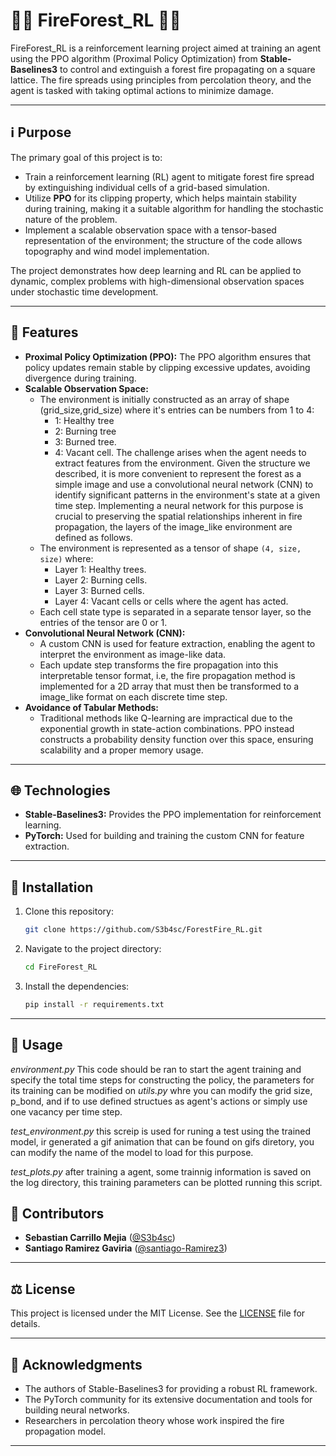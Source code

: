 # 🌲🔥 FireForest_RL 🌲🔥


FireForest_RL is a reinforcement learning project aimed at training an agent using the PPO algorithm (Proximal Policy Optimization) from **Stable-Baselines3** to control and extinguish a forest fire propagating on a square lattice. The fire spreads using principles from percolation theory, and the agent is tasked with taking optimal actions to minimize damage.

---

## ℹ️ Purpose

The primary goal of this project is to:

- Train a reinforcement learning (RL) agent to mitigate forest fire spread by extinguishing individual cells of a grid-based simulation.
- Utilize **PPO** for its clipping property, which helps maintain stability during training, making it a suitable algorithm for handling the stochastic nature of the problem.
- Implement a scalable observation space with a tensor-based representation of the environment; the structure of the code allows topography and wind model implementation.

The project demonstrates how deep learning and RL can be applied to dynamic, complex problems with high-dimensional observation spaces under stochastic time development.

---

## 🧠 Features

- **Proximal Policy Optimization (PPO):** The PPO algorithm ensures that policy updates remain stable by clipping excessive updates, avoiding divergence during training.
- **Scalable Observation Space:**
  - The environment is initially constructed as an array of shape (grid_size,grid_size) where it's entries can be numbers from 1 to 4:
    - 1: Healthy tree
    - 2: Burning tree
    - 3: Burned tree.
    - 4: Vacant cell.
    The challenge arises when the agent needs to extract features from the environment. Given the structure we described, it is more convenient to represent the forest as a simple image and use a convolutional neural network (CNN) to identify significant patterns in the environment's state at a given time step. Implementing a neural network for this purpose is crucial to preserving the spatial relationships inherent in fire propagation, the layers of the image_like environment are defined as follows.
  - The environment is represented as a tensor of shape `(4, size, size)` where:
    - Layer 1: Healthy trees.
    - Layer 2: Burning cells.
    - Layer 3: Burned cells.
    - Layer 4: Vacant cells or cells where the agent has acted.
  - Each cell state type is separated in a separate tensor layer, so the entries of the tensor are 0 or 1.
- **Convolutional Neural Network (CNN):**
  - A custom CNN is used for feature extraction, enabling the agent to interpret the environment as image-like data.
  - Each update step transforms the fire propagation into this interpretable tensor format, i.e, the fire propagation method is implemented for a 2D array that must then be transformed to a image_like format on each discrete time step.
- **Avoidance of Tabular Methods:**
  - Traditional methods like Q-learning are impractical due to the exponential growth in state-action combinations. PPO instead constructs a probability density function over this space, ensuring scalability and a proper memory usage.

---

## 🌐 Technologies

- **Stable-Baselines3:** Provides the PPO implementation for reinforcement learning.
- **PyTorch:** Used for building and training the custom CNN for feature extraction.

---

## 🔧 Installation

1. Clone this repository:
   ```bash
   git clone https://github.com/S3b4sc/ForestFire_RL.git
2. Navigate to the project directory:
   ```bash
   cd FireForest_RL
   ```
3. Install the dependencies:
   ```bash
   pip install -r requirements.txt
   ```

---

## 🚧 Usage

*environment.py* This code should be ran to start the agent training and specify the total time  steps for constructing the policy, the parameters for its training can be modified on *utils.py* whre you can modify the grid size, p_bond, and if to use defined structues as agent's actions or simply use one vacancy per time step.

*test_environment.py* this screip is used for runing a test using the trained model, ir generated a gif animation that can be found on gifs diretory,  you can modify the name of the model to load for this purpose.

*test_plots.py* after training a agent, some trainnig information is saved on the log directory, this training parameters can be plotted running this script.


## 🤝 Contributors

- **Sebastian Carrillo Mejia** ([@S3b4sc](https://github.com/S3b4sc))
- **Santiago Ramirez Gaviria** ([@santiago-Ramirez3](https://github.com/santiagoRamirez3))

---

## ⚖️ License

This project is licensed under the MIT License. See the [LICENSE](./LICENSE) file for details.

---

## 🌟 Acknowledgments

- The authors of Stable-Baselines3 for providing a robust RL framework.
- The PyTorch community for its extensive documentation and tools for building neural networks.
- Researchers in percolation theory whose work inspired the fire propagation model.

---